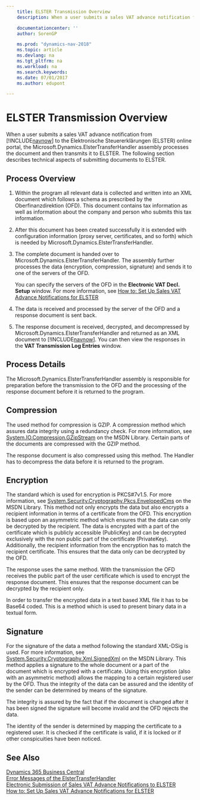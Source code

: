 ```yaml
---
    title: ELSTER Transmission Overview
    description: When a user submits a sales VAT advance notification from [!INCLUDE[navnow](../../includes/navnow_md.md)] to the Elektronische Steuererklärungen (ELSTER) online portal, the Microsoft.Dynamics.ElsterTransferHandler assembly processes the document and then transmits it to ELSTER.

    documentationcenter: ''
    author: SorenGP

    ms.prod: "dynamics-nav-2018"
    ms.topic: article
    ms.devlang: na
    ms.tgt_pltfrm: na
    ms.workload: na
    ms.search.keywords:
    ms.date: 07/01/2017
    ms.author: edupont

---
```

# ELSTER Transmission Overview
When a user submits a sales VAT advance notification from [!INCLUDE[navnow](../../includes/navnow_md.md)] to the Elektronische Steuererklärungen (ELSTER) online portal, the Microsoft.Dynamics.ElsterTransferHandler assembly processes the document and then transmits it to ELSTER. The following section describes technical aspects of submitting documents to ELSTER.  

## Process Overview  

1.  Within the program all relevant data is collected and written into an XML document which follows a schema as prescribed by the Oberfinanzdirektion (OFD). This document contains tax information as well as information about the company and person who submits this tax information.  
2.  After this document has been created successfully it is extended with configuration information (proxy server, certificates, and so forth) which is needed by Microsoft.Dynamics.ElsterTransferHandler.  
3.  The complete document is handed over to Microsoft.Dynamics.ElsterTransferHandler. The assembly further processes the data (encryption, compression, signature) and sends it to one of the servers of the OFD.  

    You can specify the servers of the OFD in the **Electronic VAT Decl. Setup** window. For more information, see [How to: Set Up Sales VAT Advance Notifications for ELSTER](how-to-set-up-sales-vat-advance-notifications-for-elster.md)  

4.  The data is received and processed by the server of the OFD and a response document is sent back.  
5.  The response document is received, decrypted, and decompressed by Microsoft.Dynamics.ElsterTransferHandler and returned as an XML document to [!INCLUDE[navnow](../../includes/navnow_md.md)]. You can then view the responses in the **VAT Transmission Log Entries** window.  

## Process Details  
The Microsoft.Dynamics.ElsterTransferHandler assembly is responsible for preparation before the transmission to the OFD and the processing of the response document before it is returned to the program.  

## Compression  
The used method for compression is GZIP. A compression method which assures data integrity using a redundancy check. For more information, see [System.IO.Compression.GZipStream](https://go.microsoft.com/fwlink/?LinkId=200710) on the MSDN Library. Certain parts of the documents are compressed with the GZIP method.  

The response document is also compressed using this method. The Handler has to decompress the data before it is returned to the program.  

## Encryption  
The standard which is used for encryption is PKCS#7v1.5. For more information, see [System.Security.Cryptography.Pkcs.EnvelopedCms](https://go.microsoft.com/fwlink/?LinkId=200708) on the MSDN Library. This method not only encrypts the data but also encrypts a recipient information in terms of a certificate from the OFD. This encryption is based upon an asymmetric method which ensures that the data can only be decrypted by the recipient. The data is encrypted with a part of the certificate which is publicly accessible (PublicKey) and can be decrypted exclusively with the non public part of the certificate (PrivateKey). Additionally, the recipient information from the encryption has to match the recipient certificate. This ensures that the data only can be decrypted by the OFD.  

The response uses the same method. With the transmission the OFD receives the public part of the user certificate which is used to encrypt the response document. This ensures that the response document can be decrypted by the recipient only.  

In order to transfer the encrypted data in a text based XML file it has to be Base64 coded. This is a method which is used to present binary data in a textual form.  

## Signature  
For the signature of the data a method following the standard XML-DSig is used. For more information, see [System.Security.Cryptography.Xml.SignedXml](https://go.microsoft.com/fwlink/?LinkId=200709) on the MSDN Library. This method applies a signature to the whole document or a part of the document which is encrypted with a certificate. Using this encryption (also with an asymmetric method) allows the mapping to a certain registered user by the OFD. Thus the integrity of the data can be assured and the identity of the sender can be determined by means of the signature.  

The integrity is assured by the fact that if the document is changed after it has been signed the signature will become invalid and the OFD rejects the data.  

The identity of the sender is determined by mapping the certificate to a registered user. It is checked if the certificate is valid, if it is locked or if other conspicuities have been noticed.  

## See Also
[Dynamics 365 Business Central](/dynamics365/business-central/)  
[Error Messages of the ElsterTransferHandler](error-messages-of-the-elstertransferhandler.md)   
 [Electronic Submission of Sales VAT Advance Notifications to ELSTER](electronic-submission-of-sales-vat-advance-notifications-to-elster.md)   
 [How to: Set Up Sales VAT Advance Notifications for ELSTER](how-to-set-up-sales-vat-advance-notifications-for-elster.md)
